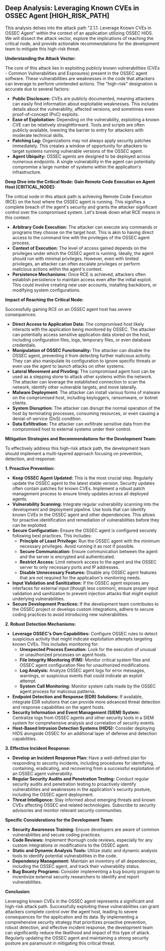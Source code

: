 ## Deep Analysis: Leveraging Known CVEs in OSSEC Agent [HIGH_RISK_PATH]

This analysis delves into the attack path "2.1.1. Leverage Known CVEs in OSSEC Agent" within the context of an application utilizing OSSEC HIDS. We will dissect the attack vector, explore the implications of reaching the critical node, and provide actionable recommendations for the development team to mitigate this high-risk threat.

**Understanding the Attack Vector:**

The core of this attack lies in exploiting publicly known vulnerabilities (CVEs - Common Vulnerabilities and Exposures) present in the OSSEC agent software. These vulnerabilities are weaknesses in the code that attackers can leverage to perform unintended actions. The "high-risk" designation is accurate due to several factors:

* **Public Disclosure:** CVEs are publicly documented, meaning attackers can easily find information about exploitable weaknesses. This includes details about the vulnerability, affected versions, and sometimes even proof-of-concept (PoC) exploits.
* **Ease of Exploitation:** Depending on the vulnerability, exploiting a known CVE can be relatively straightforward. Tools and scripts are often publicly available, lowering the barrier to entry for attackers with moderate technical skills.
* **Patching Lag:**  Organizations may not always apply security patches immediately. This creates a window of opportunity for attackers to target systems running vulnerable versions of the OSSEC agent.
* **Agent Ubiquity:** OSSEC agents are designed to be deployed across numerous endpoints. A single vulnerability in the agent can potentially compromise a large number of systems within the application's infrastructure.

**Deep Dive into the Critical Node: Gain Remote Code Execution on Agent Host [CRITICAL_NODE]:**

The critical node in this attack path is achieving Remote Code Execution (RCE) on the host where the OSSEC agent is running. This signifies a complete breach of the agent's security and grants the attacker significant control over the compromised system. Let's break down what RCE means in this context:

* **Arbitrary Code Execution:**  The attacker can execute any commands or programs they choose on the target host. This is akin to having direct access to the command line with the privileges of the OSSEC agent process.
* **Context of Execution:** The level of access gained depends on the privileges under which the OSSEC agent is running. Ideally, the agent should run with minimal privileges. However, even with limited privileges, an attacker can often escalate privileges or perform malicious actions within the agent's context.
* **Persistence Mechanisms:** Once RCE is achieved, attackers often establish persistence to maintain access even after the initial exploit. This could involve creating new user accounts, installing backdoors, or modifying system configurations.

**Impact of Reaching the Critical Node:**

Successfully gaining RCE on an OSSEC agent host has severe consequences:

* **Direct Access to Application Data:** The compromised host likely interacts with the application being monitored by OSSEC. The attacker can potentially access sensitive application data stored on the host, including configuration files, logs, temporary files, or even database credentials.
* **Manipulation of OSSEC Functionality:** The attacker can disable the OSSEC agent, preventing it from detecting further malicious activity. They can also manipulate its configuration to ignore specific threats or even use the agent to launch attacks on other systems.
* **Lateral Movement and Pivoting:** The compromised agent host can be used as a stepping stone to attack other systems within the network. The attacker can leverage the established connection to scan the network, identify other vulnerable targets, and move laterally.
* **Malware Deployment:** The attacker can install various forms of malware on the compromised host, including keyloggers, ransomware, or botnet clients.
* **System Disruption:** The attacker can disrupt the normal operation of the host by terminating processes, consuming resources, or even causing a denial-of-service (DoS) condition.
* **Data Exfiltration:**  The attacker can exfiltrate sensitive data from the compromised host to external systems under their control.

**Mitigation Strategies and Recommendations for the Development Team:**

To effectively address this high-risk attack path, the development team should implement a multi-layered approach focusing on prevention, detection, and response:

**1. Proactive Prevention:**

* **Keep OSSEC Agent Updated:** This is the most crucial step. Regularly update the OSSEC agent to the latest stable version. Security updates often contain patches for known CVEs. Implement a robust patch management process to ensure timely updates across all deployed agents.
* **Vulnerability Scanning:** Integrate regular vulnerability scanning into the development and deployment pipeline. Use tools that can identify known CVEs in the OSSEC agent and other dependencies. This allows for proactive identification and remediation of vulnerabilities before they can be exploited.
* **Secure Configuration:** Ensure the OSSEC agent is configured securely following best practices. This includes:
    * **Principle of Least Privilege:** Run the OSSEC agent with the minimum necessary privileges. Avoid running it as root if possible.
    * **Secure Communication:** Ensure communication between the agent and the server is encrypted and authenticated.
    * **Restrict Access:** Limit network access to the agent and the OSSEC server to only necessary ports and IP addresses.
    * **Disable Unnecessary Features:** Disable any OSSEC agent features that are not required for the application's monitoring needs.
* **Input Validation and Sanitization:** If the OSSEC agent exposes any interfaces for external input (though less common), ensure proper input validation and sanitization to prevent injection attacks that might exploit underlying vulnerabilities.
* **Secure Development Practices:**  If the development team contributes to the OSSEC project or develops custom integrations, adhere to secure coding practices to avoid introducing new vulnerabilities.

**2. Robust Detection Mechanisms:**

* **Leverage OSSEC's Own Capabilities:** Configure OSSEC rules to detect suspicious activity that might indicate exploitation attempts targeting known CVEs. This includes monitoring for:
    * **Unexpected Process Execution:** Look for the execution of unusual or unauthorized processes on agent hosts.
    * **File Integrity Monitoring (FIM):** Monitor critical system files and OSSEC agent configuration files for unauthorized modifications.
    * **Log Analysis:** Analyze OSSEC agent logs for error messages, warnings, or suspicious events that could indicate an exploit attempt.
    * **System Call Monitoring:** Monitor system calls made by the OSSEC agent process for malicious patterns.
* **Endpoint Detection and Response (EDR) Solutions:** If available, integrate EDR solutions that can provide more advanced threat detection and response capabilities on the agent hosts.
* **Security Information and Event Management (SIEM) System:** Centralize logs from OSSEC agents and other security tools in a SIEM system for comprehensive analysis and correlation of security events.
* **Host-Based Intrusion Detection Systems (HIDS):** Consider deploying HIDS alongside OSSEC for an additional layer of defense and detection capabilities.

**3. Effective Incident Response:**

* **Develop an Incident Response Plan:** Have a well-defined plan for responding to security incidents, including procedures for identifying, containing, eradicating, and recovering from a successful exploitation of an OSSEC agent vulnerability.
* **Regular Security Audits and Penetration Testing:** Conduct regular security audits and penetration testing to proactively identify vulnerabilities and weaknesses in the application's security posture, including the OSSEC agent deployment.
* **Threat Intelligence:** Stay informed about emerging threats and known CVEs affecting OSSEC and related technologies. Subscribe to security advisories and monitor relevant security communities.

**Specific Considerations for the Development Team:**

* **Security Awareness Training:** Ensure developers are aware of common vulnerabilities and secure coding practices.
* **Code Reviews:** Implement thorough code reviews, especially for any custom integrations or modifications to the OSSEC agent.
* **Static and Dynamic Analysis Tools:** Utilize static and dynamic analysis tools to identify potential vulnerabilities in the code.
* **Dependency Management:**  Maintain an inventory of all dependencies, including the OSSEC agent, and track their vulnerability status.
* **Bug Bounty Programs:** Consider implementing a bug bounty program to incentivize external security researchers to identify and report vulnerabilities.

**Conclusion:**

Leveraging known CVEs in the OSSEC agent represents a significant and high-risk attack path. Successfully exploiting these vulnerabilities can grant attackers complete control over the agent host, leading to severe consequences for the application and its data. By implementing a comprehensive security strategy that prioritizes proactive prevention, robust detection, and effective incident response, the development team can significantly reduce the likelihood and impact of this type of attack. Regularly updating the OSSEC agent and maintaining a strong security posture are paramount in mitigating this critical threat.
